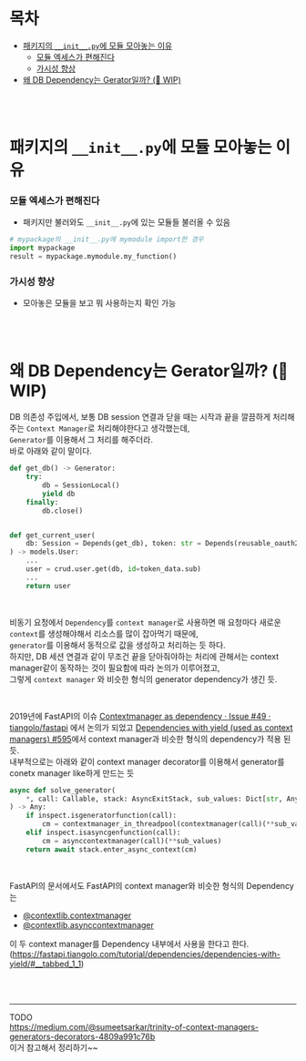 # 목차

- [패키지의 `__init__.py`에 모듈 모아놓는 이유](#--------init--py-------------)
    + [모듈 엑세스가 편해진다](#------------)
    + [가시성 향상](#------)
- [왜 DB Dependency는 Gerator일까? (🚧 WIP)](#--db-dependency--gerator--------wip-)

<br><br>


# 패키지의 `__init__.py`에 모듈 모아놓는 이유
### 모듈 엑세스가 편해진다
- 패키지만 불러와도 `__init__.py`에 있는 모듈들 불러올 수 있음

```python
# mypackage의 __init__.py에 mymodule import한 경우
import mypackage
result = mypackage.mymodule.my_function()
```

### 가시성 향상
- 모아놓은 모듈을 보고 뭐 사용하는지 확인 가능

<br><br>



# 왜 DB Dependency는 Gerator일까? (🚧 WIP)

DB 의존성 주입에서, 보통 DB session 연결과 닫을 때는 시작과 끝을 깔끔하게 처리해주는 `Context Manager`로 처리해야한다고 생각했는데, <br>`Generator`를 이용해서 그 처리를 해주더라. <br>
바로 아래와 같이 말이다.
```python
def get_db() -> Generator:
    try:
        db = SessionLocal()
        yield db
    finally:
        db.close()


def get_current_user(
    db: Session = Depends(get_db), token: str = Depends(reusable_oauth2)
) -> models.User:
    ...
    user = crud.user.get(db, id=token_data.sub)
    ...
    return user

```


<br>


비동기 요청에서 `Dependency`를 `context manager`로 사용하면 매 요청마다 새로운 `context`를 생성해야해서 리소스를 많이 잡아먹기 때문에, <br>
`generator`를 이용해서 동적으로 값을 생성하고 처리하는 듯 하다. <br>
하지만, DB 세션 연결과 같이 무조건 끝을 닫아줘야하는 처리에 관해서는 context manager같이 동작하는 것이 필요함에 따라 논의가 이루어졌고, <br> 그렇게 `context manager` 와 비슷한 형식의 generator dependency가 생긴 듯.


<br>

2019년에 FastAPI의 이슈 [Contextmanager as dependency · Issue #49 · tiangolo/fastapi](https://github.com/tiangolo/fastapi/issues/49) 에서 논의가 되었고 [Dependencies with yield (used as context managers)
#595](https://github.com/tiangolo/fastapi/pull/595)에서 context manager과 비슷한 형식의 dependency가 적용 된 듯. <br>
내부적으로는 아래와 같이 context manager decorator를 이용해서 generator를 conetx manager like하게 만드는 듯

```python
async def solve_generator(
    *, call: Callable, stack: AsyncExitStack, sub_values: Dict[str, Any]
) -> Any:
    if inspect.isgeneratorfunction(call):
        cm = contextmanager_in_threadpool(contextmanager(call)(**sub_values))
    elif inspect.isasyncgenfunction(call):
        cm = asynccontextmanager(call)(**sub_values)
    return await stack.enter_async_context(cm)

```

<br>

FastAPI의 문서에서도 FastAPI의 context manager와 비슷한 형식의 Dependency는 
- [@contextlib.contextmanager](https://docs.python.org/3/library/contextlib.html#contextlib.contextmanager)
- [@contextlib.asynccontextmanager](https://docs.python.org/3/library/contextlib.html#contextlib.asynccontextmanager)

이 두 context manager를 Dependency 내부에서 사용을 한다고 한다. (https://fastapi.tiangolo.com/tutorial/dependencies/dependencies-with-yield/#__tabbed_1_1) <br>



<br><br>

---

TODO <br>
https://medium.com/@sumeetsarkar/trinity-of-context-managers-generators-decorators-4809a991c76b <br>
이거 참고해서 정리하기~~
